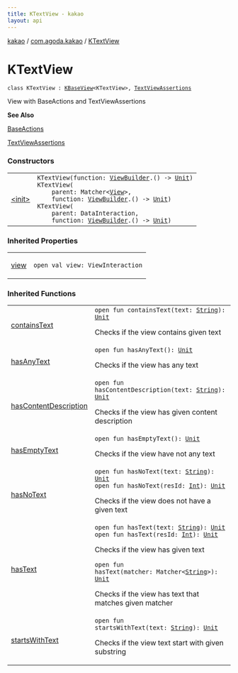 ```yaml
---
title: KTextView - kakao
layout: api
---
```


<div class='api-docs-breadcrumbs'><a href="../../index.html">kakao</a> / <a href="../index.html">com.agoda.kakao</a> / <a href=".">KTextView</a></div>

# KTextView

<div class="signature"><code><span class="keyword">class </span><span class="identifier">KTextView</span>&nbsp;<span class="symbol">:</span>&nbsp;<a href="../-k-base-view/index.html"><span class="identifier">KBaseView</span></a><span class="symbol">&lt;</span><span class="identifier">KTextView</span><span class="symbol">&gt;</span><span class="symbol">, </span><a href="../-text-view-assertions/index.html"><span class="identifier">TextViewAssertions</span></a></code></div>

View with BaseActions and TextViewAssertions

**See Also**

<a href="../-base-actions/index.html">BaseActions</a>

<a href="../-text-view-assertions/index.html">TextViewAssertions</a>

### Constructors

<table class="api-docs-table">
<tbody>
<tr>
<td markdown="1">

<a href="-init-.html">&lt;init&gt;</a>


</td>
<td markdown="1">
<div class="signature"><code><span class="identifier">KTextView</span><span class="symbol">(</span><span class="parameterName" id="com.agoda.kakao.KTextView$<init>(kotlin.Function1((com.agoda.kakao.ViewBuilder, kotlin.Unit)))/function">function</span><span class="symbol">:</span>&nbsp;<a href="../-view-builder/index.html"><span class="identifier">ViewBuilder</span></a><span class="symbol">.</span><span class="symbol">(</span><span class="symbol">)</span>&nbsp;<span class="symbol">-&gt;</span>&nbsp;<a href="https://kotlinlang.org/api/latest/jvm/stdlib/kotlin/-unit/index.html"><span class="identifier">Unit</span></a><span class="symbol">)</span></code></div>

<div class="signature"><code><span class="identifier">KTextView</span><span class="symbol">(</span><br/>&nbsp;&nbsp;&nbsp;&nbsp;<span class="parameterName" id="com.agoda.kakao.KTextView$<init>(org.hamcrest.Matcher((android.view.View)), kotlin.Function1((com.agoda.kakao.ViewBuilder, kotlin.Unit)))/parent">parent</span><span class="symbol">:</span>&nbsp;<span class="identifier">Matcher</span><span class="symbol">&lt;</span><a href="https://developer.android.com/reference/android/view/View.html"><span class="identifier">View</span></a><span class="symbol">&gt;</span><span class="symbol">, </span><br/>&nbsp;&nbsp;&nbsp;&nbsp;<span class="parameterName" id="com.agoda.kakao.KTextView$<init>(org.hamcrest.Matcher((android.view.View)), kotlin.Function1((com.agoda.kakao.ViewBuilder, kotlin.Unit)))/function">function</span><span class="symbol">:</span>&nbsp;<a href="../-view-builder/index.html"><span class="identifier">ViewBuilder</span></a><span class="symbol">.</span><span class="symbol">(</span><span class="symbol">)</span>&nbsp;<span class="symbol">-&gt;</span>&nbsp;<a href="https://kotlinlang.org/api/latest/jvm/stdlib/kotlin/-unit/index.html"><span class="identifier">Unit</span></a><span class="symbol">)</span></code></div>

<div class="signature"><code><span class="identifier">KTextView</span><span class="symbol">(</span><br/>&nbsp;&nbsp;&nbsp;&nbsp;<span class="parameterName" id="com.agoda.kakao.KTextView$<init>(android.support.test.espresso.DataInteraction, kotlin.Function1((com.agoda.kakao.ViewBuilder, kotlin.Unit)))/parent">parent</span><span class="symbol">:</span>&nbsp;<span class="identifier">DataInteraction</span><span class="symbol">, </span><br/>&nbsp;&nbsp;&nbsp;&nbsp;<span class="parameterName" id="com.agoda.kakao.KTextView$<init>(android.support.test.espresso.DataInteraction, kotlin.Function1((com.agoda.kakao.ViewBuilder, kotlin.Unit)))/function">function</span><span class="symbol">:</span>&nbsp;<a href="../-view-builder/index.html"><span class="identifier">ViewBuilder</span></a><span class="symbol">.</span><span class="symbol">(</span><span class="symbol">)</span>&nbsp;<span class="symbol">-&gt;</span>&nbsp;<a href="https://kotlinlang.org/api/latest/jvm/stdlib/kotlin/-unit/index.html"><span class="identifier">Unit</span></a><span class="symbol">)</span></code></div>

</td>
</tr>
</tbody>
</table>

### Inherited Properties

<table class="api-docs-table">
<tbody>
<tr>
<td markdown="1">

<a href="../-k-base-view/view.html">view</a>


</td>
<td markdown="1">
<div class="signature"><code><span class="keyword">open</span> <span class="keyword">val </span><span class="identifier">view</span><span class="symbol">: </span><span class="identifier">ViewInteraction</span></code></div>

</td>
</tr>
</tbody>
</table>

### Inherited Functions

<table class="api-docs-table">
<tbody>
<tr>
<td markdown="1">

<a href="../-text-view-assertions/contains-text.html">containsText</a>


</td>
<td markdown="1">
<div class="signature"><code><span class="keyword">open</span> <span class="keyword">fun </span><span class="identifier">containsText</span><span class="symbol">(</span><span class="parameterName" id="com.agoda.kakao.TextViewAssertions$containsText(kotlin.String)/text">text</span><span class="symbol">:</span>&nbsp;<a href="https://kotlinlang.org/api/latest/jvm/stdlib/kotlin/-string/index.html"><span class="identifier">String</span></a><span class="symbol">)</span><span class="symbol">: </span><a href="https://kotlinlang.org/api/latest/jvm/stdlib/kotlin/-unit/index.html"><span class="identifier">Unit</span></a></code></div>

Checks if the view contains given text


</td>
</tr>
<tr>
<td markdown="1">

<a href="../-text-view-assertions/has-any-text.html">hasAnyText</a>


</td>
<td markdown="1">
<div class="signature"><code><span class="keyword">open</span> <span class="keyword">fun </span><span class="identifier">hasAnyText</span><span class="symbol">(</span><span class="symbol">)</span><span class="symbol">: </span><a href="https://kotlinlang.org/api/latest/jvm/stdlib/kotlin/-unit/index.html"><span class="identifier">Unit</span></a></code></div>

Checks if the view has any text


</td>
</tr>
<tr>
<td markdown="1">

<a href="../-text-view-assertions/has-content-description.html">hasContentDescription</a>


</td>
<td markdown="1">
<div class="signature"><code><span class="keyword">open</span> <span class="keyword">fun </span><span class="identifier">hasContentDescription</span><span class="symbol">(</span><span class="parameterName" id="com.agoda.kakao.TextViewAssertions$hasContentDescription(kotlin.String)/text">text</span><span class="symbol">:</span>&nbsp;<a href="https://kotlinlang.org/api/latest/jvm/stdlib/kotlin/-string/index.html"><span class="identifier">String</span></a><span class="symbol">)</span><span class="symbol">: </span><a href="https://kotlinlang.org/api/latest/jvm/stdlib/kotlin/-unit/index.html"><span class="identifier">Unit</span></a></code></div>

Checks if the view has given content description


</td>
</tr>
<tr>
<td markdown="1">

<a href="../-text-view-assertions/has-empty-text.html">hasEmptyText</a>


</td>
<td markdown="1">
<div class="signature"><code><span class="keyword">open</span> <span class="keyword">fun </span><span class="identifier">hasEmptyText</span><span class="symbol">(</span><span class="symbol">)</span><span class="symbol">: </span><a href="https://kotlinlang.org/api/latest/jvm/stdlib/kotlin/-unit/index.html"><span class="identifier">Unit</span></a></code></div>

Checks if the view have not any text


</td>
</tr>
<tr>
<td markdown="1">

<a href="../-text-view-assertions/has-no-text.html">hasNoText</a>


</td>
<td markdown="1">
<div class="signature"><code><span class="keyword">open</span> <span class="keyword">fun </span><span class="identifier">hasNoText</span><span class="symbol">(</span><span class="parameterName" id="com.agoda.kakao.TextViewAssertions$hasNoText(kotlin.String)/text">text</span><span class="symbol">:</span>&nbsp;<a href="https://kotlinlang.org/api/latest/jvm/stdlib/kotlin/-string/index.html"><span class="identifier">String</span></a><span class="symbol">)</span><span class="symbol">: </span><a href="https://kotlinlang.org/api/latest/jvm/stdlib/kotlin/-unit/index.html"><span class="identifier">Unit</span></a></code></div>

<div class="signature"><code><span class="keyword">open</span> <span class="keyword">fun </span><span class="identifier">hasNoText</span><span class="symbol">(</span><span class="parameterName" id="com.agoda.kakao.TextViewAssertions$hasNoText(kotlin.Int)/resId">resId</span><span class="symbol">:</span>&nbsp;<a href="https://kotlinlang.org/api/latest/jvm/stdlib/kotlin/-int/index.html"><span class="identifier">Int</span></a><span class="symbol">)</span><span class="symbol">: </span><a href="https://kotlinlang.org/api/latest/jvm/stdlib/kotlin/-unit/index.html"><span class="identifier">Unit</span></a></code></div>

Checks if the view does not have a given text


</td>
</tr>
<tr>
<td markdown="1">

<a href="../-text-view-assertions/has-text.html">hasText</a>


</td>
<td markdown="1">
<div class="signature"><code><span class="keyword">open</span> <span class="keyword">fun </span><span class="identifier">hasText</span><span class="symbol">(</span><span class="parameterName" id="com.agoda.kakao.TextViewAssertions$hasText(kotlin.String)/text">text</span><span class="symbol">:</span>&nbsp;<a href="https://kotlinlang.org/api/latest/jvm/stdlib/kotlin/-string/index.html"><span class="identifier">String</span></a><span class="symbol">)</span><span class="symbol">: </span><a href="https://kotlinlang.org/api/latest/jvm/stdlib/kotlin/-unit/index.html"><span class="identifier">Unit</span></a></code></div>

<div class="signature"><code><span class="keyword">open</span> <span class="keyword">fun </span><span class="identifier">hasText</span><span class="symbol">(</span><span class="parameterName" id="com.agoda.kakao.TextViewAssertions$hasText(kotlin.Int)/resId">resId</span><span class="symbol">:</span>&nbsp;<a href="https://kotlinlang.org/api/latest/jvm/stdlib/kotlin/-int/index.html"><span class="identifier">Int</span></a><span class="symbol">)</span><span class="symbol">: </span><a href="https://kotlinlang.org/api/latest/jvm/stdlib/kotlin/-unit/index.html"><span class="identifier">Unit</span></a></code></div>

Checks if the view has given text

<div class="signature"><code><span class="keyword">open</span> <span class="keyword">fun </span><span class="identifier">hasText</span><span class="symbol">(</span><span class="parameterName" id="com.agoda.kakao.TextViewAssertions$hasText(org.hamcrest.Matcher((kotlin.String)))/matcher">matcher</span><span class="symbol">:</span>&nbsp;<span class="identifier">Matcher</span><span class="symbol">&lt;</span><a href="https://kotlinlang.org/api/latest/jvm/stdlib/kotlin/-string/index.html"><span class="identifier">String</span></a><span class="symbol">&gt;</span><span class="symbol">)</span><span class="symbol">: </span><a href="https://kotlinlang.org/api/latest/jvm/stdlib/kotlin/-unit/index.html"><span class="identifier">Unit</span></a></code></div>

Checks if the view has text that matches given matcher


</td>
</tr>
<tr>
<td markdown="1">

<a href="../-text-view-assertions/starts-with-text.html">startsWithText</a>


</td>
<td markdown="1">
<div class="signature"><code><span class="keyword">open</span> <span class="keyword">fun </span><span class="identifier">startsWithText</span><span class="symbol">(</span><span class="parameterName" id="com.agoda.kakao.TextViewAssertions$startsWithText(kotlin.String)/text">text</span><span class="symbol">:</span>&nbsp;<a href="https://kotlinlang.org/api/latest/jvm/stdlib/kotlin/-string/index.html"><span class="identifier">String</span></a><span class="symbol">)</span><span class="symbol">: </span><a href="https://kotlinlang.org/api/latest/jvm/stdlib/kotlin/-unit/index.html"><span class="identifier">Unit</span></a></code></div>

Checks if the view text start with given substring


</td>
</tr>
</tbody>
</table>
